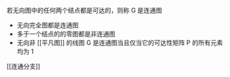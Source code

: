 ---
---

若无向图中的任何两个结点都是可达的，则称 G 是连通图


- 无向完全图都是连通图
- 多于一个结点的的零图都是非连通图
- 无向非 [[平凡图]] 的线图 G 是连通图当且仅当它的可达性矩阵 P 的所有元素均为 1

[[连通分支]]
